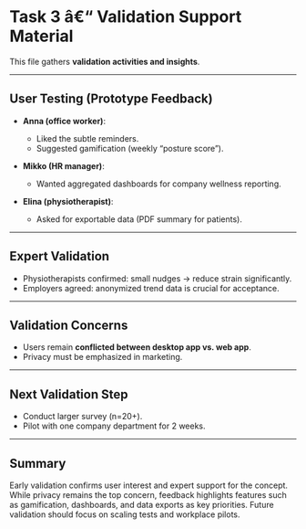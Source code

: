 # Task 3 â€“ Validation Support Material

This file gathers **validation activities and insights**.

---

## User Testing (Prototype Feedback)

- **Anna (office worker)**:

  - Liked the subtle reminders.
  - Suggested gamification (weekly “posture score”).

- **Mikko (HR manager)**:

  - Wanted aggregated dashboards for company wellness reporting.

- **Elina (physiotherapist)**:
  - Asked for exportable data (PDF summary for patients).

---

## Expert Validation

- Physiotherapists confirmed: small nudges → reduce strain significantly.
- Employers agreed: anonymized trend data is crucial for acceptance.

---

## Validation Concerns

- Users remain **conflicted between desktop app vs. web app**.
- Privacy must be emphasized in marketing.

---

## Next Validation Step

- Conduct larger survey (n=20+).
- Pilot with one company department for 2 weeks.

---

## Summary

Early validation confirms user interest and expert support for the concept. While privacy remains the top concern, feedback highlights features such as gamification, dashboards, and data exports as key priorities. Future validation should focus on scaling tests and workplace pilots.
